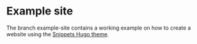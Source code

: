 # Example site 

The branch example-site contains a working example on how to create a website using the [Snippets
Hugo theme](https://github.com/JensAdamczak/hugo-snippets).

